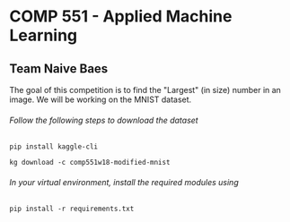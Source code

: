 # COMP 551 - Applied Machine Learning
## Team Naive Baes

The goal of this competition is to find the "Largest" (in size) number in an image. We will be working on the MNIST dataset. 

###### Follow the following steps to download the dataset 

```
pip install kaggle-cli

kg download -c comp551w18-modified-mnist 
```

###### In your virtual environment, install the required modules using 
```
pip install -r requirements.txt 
```
 
